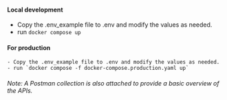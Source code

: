 #### Local development
   - Copy the .env_example file to .env and modify the values as needed.
   - run `docker compose up`

#### For production
    - Copy the .env_example file to .env and modify the values as needed.
    - run `docker compose -f docker-compose.production.yaml up`


###### Note: A Postman collection is also attached to provide a basic overview of the APIs.
